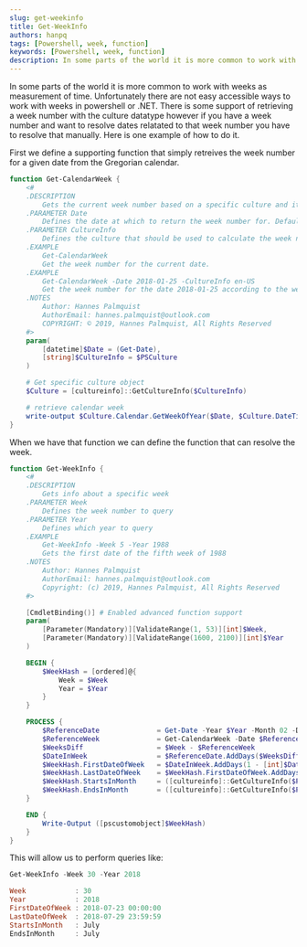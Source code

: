 ```yaml
---
slug: get-weekinfo
title: Get-WeekInfo
authors: hanpq
tags: [Powershell, week, function]
keywords: [Powershell, week, function]
description: In some parts of the world it is more common to work with weeks as measurement of time. Unfortunately there are not easy accessible ways to work with weeks in powershell or .NET.
---
```


<div class="fb-share-button"
data-href="https://getps.dev/blog/get-weekinfo"
data-layout="button"
data-size="small">
</div>

In some parts of the world it is more common to work with weeks as measurement of time. Unfortunately there are not easy accessible ways to work with weeks in powershell or .NET. There is some support of retrieving a week number with the culture datatype however if you have a week number and want to resolve dates relatated to that week number you have to resolve that manually. Here is one example of how to do it.

First we define a supporting function that simply retreives the week number for a given date from the Gregorian calendar.

```powershell
function Get-CalendarWeek {
    <#
    .DESCRIPTION
        Gets the current week number based on a specific culture and it's week number descision rules.
    .PARAMETER Date
        Defines the date at which to return the week number for. Defaults to the current date.
    .PARAMETER CultureInfo
        Defines the culture that should be used to calculate the week number. Defaults to se-SV.
    .EXAMPLE
        Get-CalendarWeek
        Get the week number for the current date.
    .EXAMPLE
        Get-CalendarWeek -Date 2018-01-25 -CultureInfo en-US
        Get the week number for the date 2018-01-25 according to the week number calculation rules of the en-US culture.
    .NOTES
        Author: Hannes Palmquist
        AuthorEmail: hannes.palmquist@outlook.com
        COPYRIGHT: © 2019, Hannes Palmquist, All Rights Reserved
    #>
    param(
        [datetime]$Date = (Get-Date),
        [string]$CultureInfo = $PSCulture
    )

    # Get specific culture object
    $Culture = [cultureinfo]::GetCultureInfo($CultureInfo)

    # retrieve calendar week
    write-output $Culture.Calendar.GetWeekOfYear($Date, $Culture.DateTimeFormat.CalendarWeekRule, $Culture.DateTimeFormat.FirstDayOfWeek)
}
```

When we have that function we can define the function that can resolve the week.

```powershell
function Get-WeekInfo {
    <#
    .DESCRIPTION
        Gets info about a specific week
    .PARAMETER Week
        Defines the week number to query
    .PARAMETER Year
        Defines which year to query
    .EXAMPLE
        Get-WeekInfo -Week 5 -Year 1988
        Gets the first date of the fifth week of 1988
    .NOTES
        Author: Hannes Palmquist
        AuthorEmail: hannes.palmquist@outlook.com
        Copyright: (c) 2019, Hannes Palmquist, All Rights Reserved
    #>

    [CmdletBinding()] # Enabled advanced function support
    param(
        [Parameter(Mandatory)][ValidateRange(1, 53)][int]$Week,
        [Parameter(Mandatory)][ValidateRange(1600, 2100)][int]$Year
    )

    BEGIN {
        $WeekHash = [ordered]@{
            Week = $Week
            Year = $Year
        }
    }

    PROCESS {
        $ReferenceDate              = Get-Date -Year $Year -Month 02 -Date 05
        $ReferenceWeek              = Get-CalendarWeek -Date $ReferenceDate
        $WeeksDiff                  = $Week - $ReferenceWeek
        $DateInWeek                 = $ReferenceDate.AddDays($WeeksDiff * 7)
        $WeekHash.FirstDateOfWeek   = $DateInWeek.AddDays(1 - [int]$DateInWeek.DayOfWeek)
        $WeekHash.LastDateOfWeek    = $WeekHash.FirstDateOfWeek.AddDays(7).AddMilliseconds(-1)
        $WeekHash.StartsInMonth     = ([cultureinfo]::GetCultureInfo($PSCulture)).DateTimeFormat.MonthNames[($WeekHash.FirstDateOfWeek).Month-1]
        $WeekHash.EndsInMonth       = ([cultureinfo]::GetCultureInfo($PSCulture)).DateTimeFormat.MonthNames[($WeekHash.LastDateOfWeek).Month-1]
    }

    END {
        Write-Output ([pscustomobject]$WeekHash)
    }
}
```

This will allow us to perform queries like:

```powershell
Get-WeekInfo -Week 30 -Year 2018

Week            : 30
Year            : 2018
FirstDateOfWeek : 2018-07-23 00:00:00
LastDateOfWeek  : 2018-07-29 23:59:59
StartsInMonth   : July
EndsInMonth     : July
```

<Comments />
